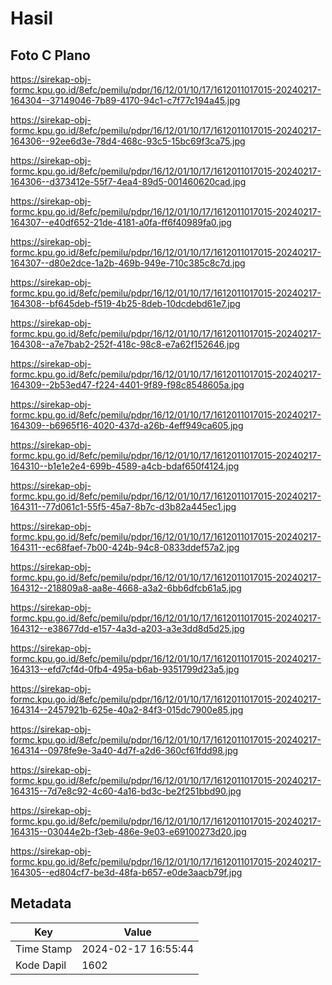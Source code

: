 # Hasil

## Foto C Plano

https://sirekap-obj-formc.kpu.go.id/8efc/pemilu/pdpr/16/12/01/10/17/1612011017015-20240217-164304--37149046-7b89-4170-94c1-c7f77c194a45.jpg

https://sirekap-obj-formc.kpu.go.id/8efc/pemilu/pdpr/16/12/01/10/17/1612011017015-20240217-164306--92ee6d3e-78d4-468c-93c5-15bc69f3ca75.jpg

https://sirekap-obj-formc.kpu.go.id/8efc/pemilu/pdpr/16/12/01/10/17/1612011017015-20240217-164306--d373412e-55f7-4ea4-89d5-001460620cad.jpg

https://sirekap-obj-formc.kpu.go.id/8efc/pemilu/pdpr/16/12/01/10/17/1612011017015-20240217-164307--e40df652-21de-4181-a0fa-ff6f40989fa0.jpg

https://sirekap-obj-formc.kpu.go.id/8efc/pemilu/pdpr/16/12/01/10/17/1612011017015-20240217-164307--d80e2dce-1a2b-469b-949e-710c385c8c7d.jpg

https://sirekap-obj-formc.kpu.go.id/8efc/pemilu/pdpr/16/12/01/10/17/1612011017015-20240217-164308--bf645deb-f519-4b25-8deb-10dcdebd61e7.jpg

https://sirekap-obj-formc.kpu.go.id/8efc/pemilu/pdpr/16/12/01/10/17/1612011017015-20240217-164308--a7e7bab2-252f-418c-98c8-e7a62f152646.jpg

https://sirekap-obj-formc.kpu.go.id/8efc/pemilu/pdpr/16/12/01/10/17/1612011017015-20240217-164309--2b53ed47-f224-4401-9f89-f98c8548605a.jpg

https://sirekap-obj-formc.kpu.go.id/8efc/pemilu/pdpr/16/12/01/10/17/1612011017015-20240217-164309--b6965f16-4020-437d-a26b-4eff949ca605.jpg

https://sirekap-obj-formc.kpu.go.id/8efc/pemilu/pdpr/16/12/01/10/17/1612011017015-20240217-164310--b1e1e2e4-699b-4589-a4cb-bdaf650f4124.jpg

https://sirekap-obj-formc.kpu.go.id/8efc/pemilu/pdpr/16/12/01/10/17/1612011017015-20240217-164311--77d061c1-55f5-45a7-8b7c-d3b82a445ec1.jpg

https://sirekap-obj-formc.kpu.go.id/8efc/pemilu/pdpr/16/12/01/10/17/1612011017015-20240217-164311--ec68faef-7b00-424b-94c8-0833ddef57a2.jpg

https://sirekap-obj-formc.kpu.go.id/8efc/pemilu/pdpr/16/12/01/10/17/1612011017015-20240217-164312--218809a8-aa8e-4668-a3a2-6bb6dfcb61a5.jpg

https://sirekap-obj-formc.kpu.go.id/8efc/pemilu/pdpr/16/12/01/10/17/1612011017015-20240217-164312--e38677dd-e157-4a3d-a203-a3e3dd8d5d25.jpg

https://sirekap-obj-formc.kpu.go.id/8efc/pemilu/pdpr/16/12/01/10/17/1612011017015-20240217-164313--efd7cf4d-0fb4-495a-b6ab-9351799d23a5.jpg

https://sirekap-obj-formc.kpu.go.id/8efc/pemilu/pdpr/16/12/01/10/17/1612011017015-20240217-164314--2457921b-625e-40a2-84f3-015dc7900e85.jpg

https://sirekap-obj-formc.kpu.go.id/8efc/pemilu/pdpr/16/12/01/10/17/1612011017015-20240217-164314--0978fe9e-3a40-4d7f-a2d6-360cf61fdd98.jpg

https://sirekap-obj-formc.kpu.go.id/8efc/pemilu/pdpr/16/12/01/10/17/1612011017015-20240217-164315--7d7e8c92-4c60-4a16-bd3c-be2f251bbd90.jpg

https://sirekap-obj-formc.kpu.go.id/8efc/pemilu/pdpr/16/12/01/10/17/1612011017015-20240217-164315--03044e2b-f3eb-486e-9e03-e69100273d20.jpg

https://sirekap-obj-formc.kpu.go.id/8efc/pemilu/pdpr/16/12/01/10/17/1612011017015-20240217-164305--ed804cf7-be3d-48fa-b657-e0de3aacb79f.jpg


## Metadata

| Key        | Value               |
| ---------- | ------------------- |
| Time Stamp | 2024-02-17 16:55:44 |
| Kode Dapil | 1602                |



